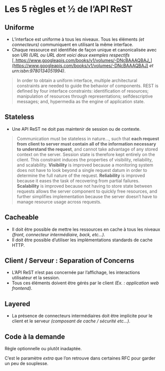 # Les 5 règles et ½ de l’API ReST

## **Uniforme**

* L’interface est uniforme à tous les niveaux. Tous les éléments _\(et connecteurs\)_ communiquent en utilisant la même interface.
* Chaque ressource est identifiée de façon unique et canonicalisée avec son URI _\(URL ou URL dont voici deux exemples respectifs_ [_https://www.googleapis.com/books/v1/volumes/-DNcBAAAQBAJ_](https://www.googleapis.com/books/v1/volumes/-DNcBAAAQBAJ) _et urn:isbn:9780134051994\)_.

> In order to obtain a uniform interface, multiple architectural constraints are needed to guide the behavior of components. REST is defined by four interface constraints: identification of resources; manipulation of resources through representations; selfdescriptive messages; and, hypermedia as the engine of application state.

## **Stateless**

* Une API ReST ne doit pas maintenir de session ou de contexte.

> Communication must be stateless in nature..., such that **each request from client to server must contain all of the information necessary to understand the request**, and cannot take advantage of any stored context on the server. Session state is therefore kept entirely on the client. This constraint induces the properties of visibility, reliability, and scalability. **Visibility** is improved because a monitoring system does not have to look beyond a single request datum in order to determine the full nature of the request. **Reliability** is improved because it eases the task of recovering from partial failures. **Scalability** is improved because not having to store state between requests allows the server component to quickly free resources, and further simplifies implementation because the server doesn’t have to manage resource usage across requests.

## **Cacheable**

* Il doit être possible de mettre les ressources en cache à tous les niveaux _\(front, connecteur intermédiaire, back, etc…\)_.
* Il doit être possible d’utiliser les implémentations standards de cache HTTP.

## **Client / Serveur : Separation of Concerns**

* L’API ReST n’est pas concernée par l’affichage, les interactions utilisateur et la session.
* Tous ces éléments doivent être gérés par le client _\(Ex. : application web frontend\)._

## **Layered**

* La présence de connecteurs intermédiaires doit être implicite pour le client et le serveur _\(composant de cache / sécurité etc…\)_.

## Code à la demande

Règle optionnelle ou plutôt inadaptée.

C’est le paramètre _extra_ que l’on retrouve dans certaines RFC pour garder un peu de souplesse.



